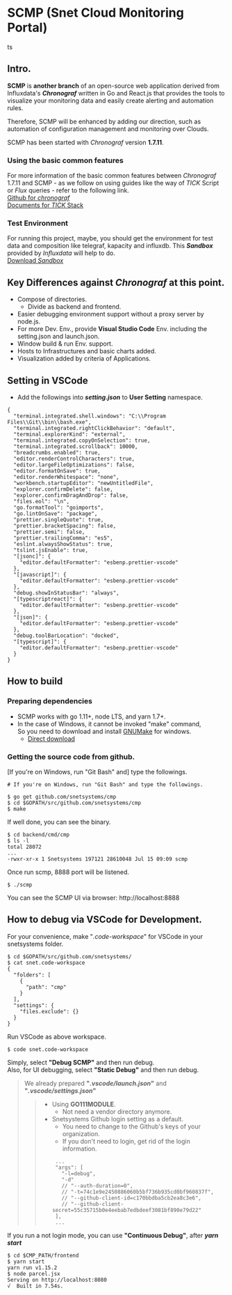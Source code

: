 # SCMP (Snet Cloud Monitoring Portal)
ts
## Intro.
**SCMP** is **another branch** of an open-source web application derived from Influxdata's **_Chronograf_** written in Go and React.js that provides the tools to visualize your monitoring data and easily create alerting and automation rules.

Therefore, SCMP will be enhanced by adding our direction, such as automation of configuration management and monitoring over Clouds.

SCMP has been started with _Chronograf_ version **1.7.11**.

### Using the basic common features
For more information of the basic common features between _Chronograf_ 1.7.11 and SCMP - as we follow on using guides like the way of _TICK_ Script or _Flux_ queries - refer to the following link.<br>
[Github for _chronograf_](https://github.com/influxdata/chronograf/blob/master/README.md)<br>
[Documents for _TICK_ Stack](https://docs.influxdata.com/)

### Test Environment
For running this project, maybe, you should get the environment for test data and composition like telegraf, kapacity and influxdb.
This **_Sandbox_** provided by _Influxdata_ will help to do.<br>
[Download _Sandbox_](https://github.com/influxdata/sandbox)

## Key Differences against _Chronograf_ at this point.
* Compose of directories.
  * Divide as backend and frontend.
* Easier debugging environment support without a proxy server by node.js.
* For more Dev. Env., provide **Visual Studio Code** Env. including the setting.json and launch.json.
* Window build & run Env. support.
* Hosts to Infrastructures and basic charts added.
* Visualization added by criteria of Applications.

## Setting in VSCode
* Add the followings into **_setting.json_** to **User Setting** namespace.
```
{
  "terminal.integrated.shell.windows": "C:\\Program Files\\Git\\bin\\bash.exe",
  "terminal.integrated.rightClickBehavior": "default",
  "terminal.explorerKind": "external",
  "terminal.integrated.copyOnSelection": true,
  "terminal.integrated.scrollback": 10000,
  "breadcrumbs.enabled": true,
  "editor.renderControlCharacters": true,
  "editor.largeFileOptimizations": false,
  "editor.formatOnSave": true,
  "editor.renderWhitespace": "none",
  "workbench.startupEditor": "newUntitledFile",
  "explorer.confirmDelete": false,
  "explorer.confirmDragAndDrop": false,
  "files.eol": "\n",
  "go.formatTool": "goimports",
  "go.lintOnSave": "package",
  "prettier.singleQuote": true,
  "prettier.bracketSpacing": false,
  "prettier.semi": false,
  "prettier.trailingComma": "es5",
  "eslint.alwaysShowStatus": true,
  "tslint.jsEnable": true,
  "[jsonc]": {
    "editor.defaultFormatter": "esbenp.prettier-vscode"
  },
  "[javascript]": {
    "editor.defaultFormatter": "esbenp.prettier-vscode"
  },
  "debug.showInStatusBar": "always",
  "[typescriptreact]": {
    "editor.defaultFormatter": "esbenp.prettier-vscode"
  },
  "[json]": {
    "editor.defaultFormatter": "esbenp.prettier-vscode"
  },
  "debug.toolBarLocation": "docked",
  "[typescript]": {
    "editor.defaultFormatter": "esbenp.prettier-vscode"
  }
}
```

## How to build
### Preparing dependencies
* SCMP works with go 1.11+, node LTS, and yarn 1.7+.
* In the case of Windows, it cannot be invoked "make" command,<br>So you need to download and install [GNUMake](http://gnuwin32.sourceforge.net/packages/make.htm) for windows.
  * [Direct download](http://gnuwin32.sourceforge.net/downlinks/make.php)
### Getting the source code from github.
[If you're on Windows, run "Git Bash" and] type the followings.
```
# If you're on Windows, run "Git Bash" and type the followings.

$ go get github.com/snetsystems/cmp
$ cd $GOPATH/src/github.com/snetsystems/cmp
$ make
```

If well done, you can see the binary.
```
$ cd backend/cmd/cmp
$ ls -l
total 28072
...
-rwxr-xr-x 1 Snetsystems 197121 28610048 Jul 15 09:09 scmp
```
Once run scmp, 8888 port will be listened.
```
$ ./scmp
```
You can see the SCMP UI via browser: http://localhost:8888 

## How to debug via VSCode for Development.
For your convenience, make "_.code-workspace_" for VSCode in your snetsystems folder.
```
$ cd $GOPATH/src/github.com/snetsystems/
$ cat snet.code-workspace
{
  "folders": [
    {
      "path": "cmp"
    }
  ],
  "settings": {
    "files.exclude": {}
  }
}
```
Run VSCode as above workspace.
```
$ code snet.code-workspace
```
Simply, select **"Debug SCMP"** and then run debug.<br>
Also, for UI debugging, select **"Static Debug"** and then run debug.

> We already prepared **"_.vscode/launch.json_"** and **"_.vscode/settings.json_"**
>>  * Using **GO111MODULE**.
>>    * Not need a vendor directory anymore.
>>  * Snetsystems Github login setting as a default.
>>    * You need to change to the Github's keys of your organization.
>>    * If you don't need to login, get rid of the login information.
>>     ```
>>      ...
>>      "args": [
>>        "-l=debug",
>>        "-d"
>>        // "--auth-duration=0",
>>        // "-t=74c1e9e2450886060b5bf736b935cd0bf960837f",
>>        // "--github-client-id=c170bbdba5cb2ea8c3e6",        
>>        // "--github-client-secret=55c35715b0e4eebab7edbdeef3081bf890e79d22"
>>      ],
>>      ...
>>     ```

If you run a not login mode, you can use **"Continuous Debug"**, after _**yarn start**_
```
$ cd $CMP_PATH/frontend
$ yarn start
yarn run v1.15.2
$ node parcel.jsx
Serving on http://localhost:8080
√  Built in 7.54s.
```